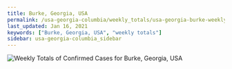 ```yaml
---
title: Burke, Georgia, USA
permalink: /usa-georgia-columbia/weekly_totals/usa-georgia-burke-weekly_totals.html
last_updated: Jan 16, 2021
keywords: ["Burke, Georgia, USA", "weekly totals"]
sidebar: usa-georgia-columbia_sidebar
---
```


![Weekly Totals of Confirmed Cases for Burke, Georgia, USA](/covid_tracker/images/graphs/usa-georgia-burke-weekly_totals_graph.png)
